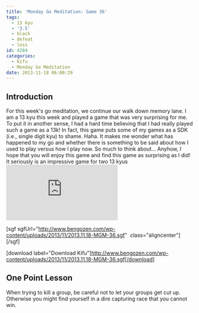 ```yaml
---
title: 'Monday Go Meditation: Game 36'
tags:
  - 13 kyu
  - '3.5'
  - black
  - defeat
  - loss
id: 4284
categories:
  - Kifu
  - Monday Go Meditation
date: 2013-11-18 06:00:29
---
```


## Introduction

For this week's go meditation, we continue our walk down memory lane. I am a 13 kyu this week and played a game that was very surprising for me. To put it in another sense, I had a hard time believing that I had really played such a game as a 13k! In fact, this game puts some of my games as a SDK (i.e., single digit kyu) to shame. Haha. It makes me wonder what has happened to my go and whether there is something to be said about how I used to play versus how I play now. So much to think about… Anyhow, I hope that you will enjoy this game and find this game as surprising as I did! It seriously is an impressive game for two 13 kyus![
](http://www.bengozen.com/wp-content/uploads/2013/10/2013.10.28-MGM-33.sgf)

[sgf sgfUrl="http://www.bengozen.com/wp-content/uploads/2013/11/2013.11.18-MGM-36.sgf"  class="aligncenter"][/sgf]

[download label="Download Kifu"]http://www.bengozen.com/wp-content/uploads/2013/11/2013.11.18-MGM-36.sgf[/download]

## **One Point Lesson**

When trying to kill a group, be careful not to let your groups get cut up. Otherwise you might find yourself in a dire capturing race that you cannot win.